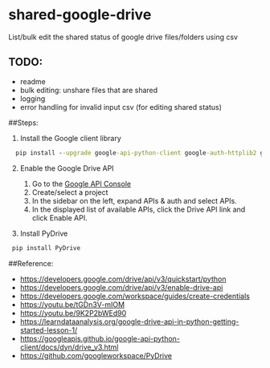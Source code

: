 # shared-google-drive
List/bulk edit the shared status of google drive files/folders using csv

## TODO:
* readme
* bulk editing: unshare files that are shared
* logging
* error handling for invalid input csv (for editing shared status)

##Steps:

1. Install the Google client library
```cmd
  pip install --upgrade google-api-python-client google-auth-httplib2 google-auth-oauthlib
```

2. Enable the Google Drive API
    1. Go to the [Google API Console](https://console.cloud.google.com/apis/dashboard)
    2. Create/select a project
    3. In the sidebar on the left, expand APIs & auth and select APIs.
    4. In the displayed list of available APIs, click the Drive API link and click Enable API.

3. Install PyDrive
 ```cmd
  pip install PyDrive
 ```

##Reference:
- https://developers.google.com/drive/api/v3/quickstart/python
- https://developers.google.com/drive/api/v3/enable-drive-api
- https://developers.google.com/workspace/guides/create-credentials
- https://youtu.be/tGDn3V-mIOM
- https://youtu.be/9K2P2bWEd90
- https://learndataanalysis.org/google-drive-api-in-python-getting-started-lesson-1/
- https://googleapis.github.io/google-api-python-client/docs/dyn/drive_v3.html
- https://github.com/googleworkspace/PyDrive